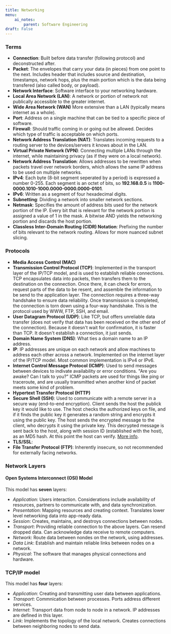 ```yaml
---
title: Networking
menu: 
    ai_notes:
        parent: Software Engineering
draft: False
---
```

### Terms

* **Connection**: Built before data transfer (following protocol) and deconstructed after.
* **Packet**: The envelopes that carry your data (in pieces) from one point to the next. Includes 
header that includes source and destination, timestamps, network hops, plus the main portion which
is the data being transfered (also called body, or payload). 
* **Network Interface**: Software interface to your networking hardware. 
* **Local Area Network (LAN)**: A network or portion of network not publically accessible 
to the greater internet. 
* **Wide Area Network (WAN)** More extensive than a LAN (typically means internet as a whole). 
* **Port**: Address on a single machine that can be tied to a specific piece of software.
* **Firewall**: Should traffic coming in or going out be allowed. Decides which type of traffic
is acceptable on which ports. 
* **Network Address Translation (NAT)**: Translates incoming requests to a routing server
to the devices/servers it knows about in the LAN.
* **Virtual Private Network (VPN)**: Connecting multiple LANs through the internet, while
maintaining privacy (as if they were on a local network).
* **Network Address Translation**: Allows addresses to be rewritten when packets 
travel over network borders, which allows the same IP address to be used on multiple networks.
* **IPv4**: Each byte (8-bit segment seperated by a period) is expressed a number 0-255.
Each segment is an octet of bits, so **192.168.0.5** is **1100-0000.1010-1000.0000-0000.0000-0101**.
* **IPv6**: Written as a segment of four hexadecimal digits.
* **Subnetting**: Dividing a network into smaller network sections.
* **Netmask**: Specifies the amount of address bits used for the network portion of the IP. Every
bit that is relevant for the network portion is assigned a value of 1 in the mask. A bitwise
AND yields the networking portion and discards the host portion.
* **Classless Inter-Domain Routing (CIDR) Notation**: Prefixing the number of bits relevant
to the network routing. Allows for more nuanced subnet slicing.

### Protocols
* **Media Access Control (MAC)**
* **Transmission Control Protocol (TCP)**: Implemented in the transport layer of the
IP/TCP model, and is used to establish reliable connections. TCP encapsulates data 
into packets, then transfers them to the destination on the connection. Once there,
it can check for errors, request parts of the data to be resent, and assemble the 
information to be send to the application layer. The connection requires a three-way
handshake to ensure data reliability. Once transmission is completed, the connection 
is torn down using a four-way handshake. This is the protocol used by WWW, FTP, SSH,
and email.
* **User Datagram Protocol (UDP)**: Like TCP, but offers unreliable data transfer (does
not verify that data has been received on the other end of the connection). Because
it doesn't wait for confirmation, it is faster than TCP. It doesn't establish a connection,
it just sends.
* **Domain Name System (DNS)**: What ties a domain name to an IP address.
* **IP**: IP addresses are unique on each network and allow machines to address each
other across a network. Implemented on the internet layer of the IP/TCP model. Most
common implementation is IPv4 or IPv6. 
* **Internet Control Message Protocol (ICMP)**: Used to send messages between devices
to indivate availability or error conditions. "Are you awake? Can I talk to you?" 
ICMP packets are used for things like ping or traceroute, and are usually transmitted 
when another kind of packet meets some kind of problem.
* **Hypertext Transfer Protocol (HTTP)**
* **Secure Shell (SSH)**: Used to communicate with a remote server in a secure way
(end-to-end encryption). Client sends the host the publick key it would like to use. 
The host checks the authorized keys on file, and if it finds the public key it generates
a random string and encrypts it using the public key. The host sends the encrypted message 
to the client, who decrypts it using the private key. This decrypted message is sent back to the host,
along with session ID (established with the host), as an MD5 hash. At this point the host can verify.
[More info](https://www.digitalocean.com/community/tutorials/ssh-essentials-working-with-ssh-servers-clients-and-keys).
* **TLS/SSL**:
* **File Transfer Protocol (FTP)**: Inherently insecure, so not recommended for externally
facing networks.

### Network Layers

#### Open Systems Interconnect (OSI) Model

This model has **seven** layers:

* *Application*: Users interaction. Considerations include availability of resources,
partners to communicate with, and data synchronization.
* *Presentation*: Mapping resources and creating context. Translates lower level networking 
data into app-ready data.
* *Session*: Creates, maintains, and destroys connections between nodes.
* *Transport*: Providing reliable connection to the above layers. Can resend dropped data.
Can acknowledge data receive to remote computers.
* *Network*: Route data between nondes on the network, using addresses. 
* *Data Link*: Establish and maintain reliable links between nodes on a network.
* *Physical*: The software that manages physical connections and hardware.

### TCP/IP model

This model has **four** layers:

* *Application*: Creating and transmitting user data between applications. 
* *Transport*: Commnication between processes. Ports address different services.
* *Internet*: Transport data from node to node in a network. IP addresses are defined
in this layer. 
* *Link*: Implements the topology of the local network. Creates connections between 
neighboring nodes to send data.




